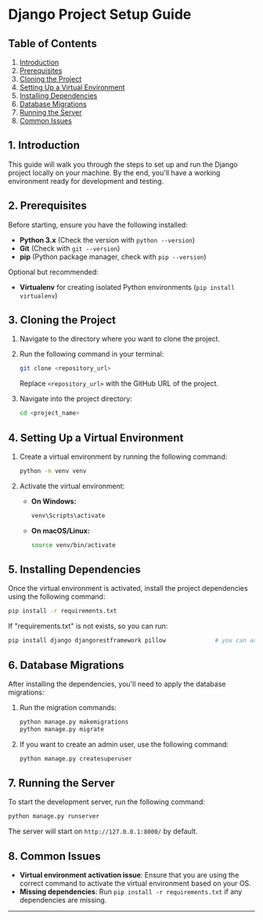 # Django Project Setup Guide

## Table of Contents
1. [Introduction](#1-introduction)
2. [Prerequisites](#2-prerequisites)
3. [Cloning the Project](#3-cloning-the-project)
4. [Setting Up a Virtual Environment](#4-setting-up-a-virtual-environment)
5. [Installing Dependencies](#5-installing-dependencies)
6. [Database Migrations](#6-database-migrations)
7. [Running the Server](#7-running-the-server)
8. [Common Issues](#8-common-issues)

## 1. Introduction
This guide will walk you through the steps to set up and run the Django project locally on your machine. By the end, you'll have a working environment ready for development and testing.

## 2. Prerequisites
Before starting, ensure you have the following installed:
- **Python 3.x** (Check the version with `python --version`)
- **Git** (Check with `git --version`)
- **pip** (Python package manager, check with `pip --version`)
  
Optional but recommended:
- **Virtualenv** for creating isolated Python environments (`pip install virtualenv`)

## 3. Cloning the Project
1. Navigate to the directory where you want to clone the project.
2. Run the following command in your terminal:
   ```bash
   git clone <repository_url>
   ```
   Replace `<repository_url>` with the GitHub URL of the project.

3. Navigate into the project directory:
   ```bash
   cd <project_name>
   ```

## 4. Setting Up a Virtual Environment
1. Create a virtual environment by running the following command:
   ```bash
   python -m venv venv
   ```
2. Activate the virtual environment:

   - **On Windows:**
     ```bash
     venv\Scripts\activate
     ```
   - **On macOS/Linux:**
     ```bash
     source venv/bin/activate
     ```

## 5. Installing Dependencies
Once the virtual environment is activated, install the project dependencies using the following command:
```bash
pip install -r requirements.txt
```
If "requirements.txt" is not exists, so you can run:
```bash
pip install django djangorestframework pillow              # you can add any libraries if it is needed
```

## 6. Database Migrations
After installing the dependencies, you'll need to apply the database migrations:

1. Run the migration commands:
   ```bash
   python manage.py makemigrations
   python manage.py migrate
   ```

2. If you want to create an admin user, use the following command:
   ```bash
   python manage.py createsuperuser
   ```

## 7. Running the Server
To start the development server, run the following command:
```bash
python manage.py runserver
```
The server will start on `http://127.0.0.1:8000/` by default.

## 8. Common Issues
- **Virtual environment activation issue**: Ensure that you are using the correct command to activate the virtual environment based on your OS.
- **Missing dependencies**: Run `pip install -r requirements.txt` if any dependencies are missing.

---

